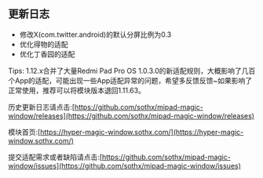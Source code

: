 ## 更新日志

- 修改X(com.twitter.android)的默认分屏比例为0.3
- 优化得物的适配
- 优化丁香园的适配


Tips: 1.12.x合并了大量Redmi Pad Pro OS 1.0.3.0的新适配规则，大概影响了几百个App的适配，可能出现一些App适配异常的问题，希望多反馈反馈~如果影响了正常使用，推荐可以将模块版本退回1.11.63。



历史更新日志请点击:[https://github.com/sothx/mipad-magic-window/releases](https://github.com/sothx/mipad-magic-window/releases)


模块首页:[https://hyper-magic-window.sothx.com/](https://hyper-magic-window.sothx.com/)


提交适配需求或者缺陷请点击:[https://github.com/sothx/mipad-magic-window/issues](https://github.com/sothx/mipad-magic-window/issues)
